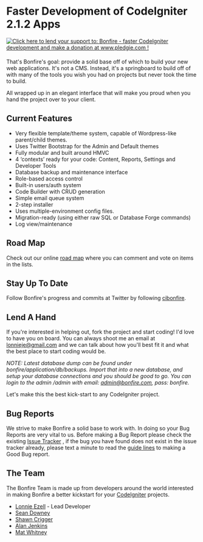 # Faster Development of CodeIgniter 2.1.2 Apps

<div style="float: right; margin: 0 20px 20px 0">
	<a href='http://www.pledgie.com/campaigns/15326'><img alt='Click here to lend your support to: Bonfire - faster CodeIgniter development and make a donation at www.pledgie.com !' src='http://pledgie.com/campaigns/15326.png?skin_name=chrome' border='0' /></a>
</div>

That's Bonfire's goal: provide a solid base off of which to build your new web applications. It's not a CMS. Instead, it's a springboard to build off of with many of the tools you wish you had on projects but never took the time to build.

All wrapped up in an elegant interface that will make you proud when you hand the project over to your client.

## Current Features

- Very flexible template/theme system, capable of Wordpress-like parent/child themes.
- Uses Twitter Bootstrap for the Admin and Default themes
- Fully modular and built around HMVC
- 4 ‘contexts’ ready for your code: Content, Reports, Settings and Developer Tools
- Database backup and maintenance interface
- Role-based access control
- Built-in users/auth system
- Code Builder with CRUD generation
- Simple email queue system
- 2-step installer
- Uses multiple-environment config files.
- Migration-ready (using either raw SQL or Database Forge commands)
- Log view/maintenance

## Road Map

Check out our online [road map](https://trello.com/board/bonfire-roadmap/4f21de254768c8463f09c85b) where you can comment and vote on items in the lists.

## Stay Up To Date

Follow Bonfire's progress and commits at Twitter by following [cibonfire](http://twitter.com/#!/cibonfire).

## Lend A Hand

If you're interested in helping out, fork the project and start coding! I'd love to have you on board. You can always shoot me an email at lonnieje@gmail.com and we can talk about how you'll best fit it and what the best place to start coding would be.

*NOTE: Latest database dump can be found under bonfire/application/db/backups. Import that into a new database, and setup your database connections and you should be good to go. You can login to the admin /admin with email: admin@bonfire.com, pass: bonfire.*

Let's make this the best kick-start to any CodeIgniter project.

## Bug Reports 

We strive to make Bonfire a solid base to work with.  In doing so your Bug Reports are very vital to us.  Before making a Bug Report please check the existing
[Issue Tracker](https://github.com/ci-bonfire/Bonfire/issues) , if the bug you have found does not exist in the issue tracker already, please text a minute to read the [guide lines](https://github.com/ci-bonfire/Bonfire/wiki/Issue-Tracking-and-Pull-Requests) to making a Good Bug report.


## The Team

The Bonfire Team is made up from developers around the world interested in making Bonfire a better kickstart for your [CodeIgniter](http://codeigniter.com) projects.

- [Lonnie Ezell](http://lonnieezell.com) - Lead Developer
- [Sean Downey](https://github.com/seandowney)
- [Shawn Crigger](https://github.com/svizion)
- [Alan Jenkins](https://github.com/sourcejedi)
- [Mat Whitney](https://github.com/mwhitneysdsu)
